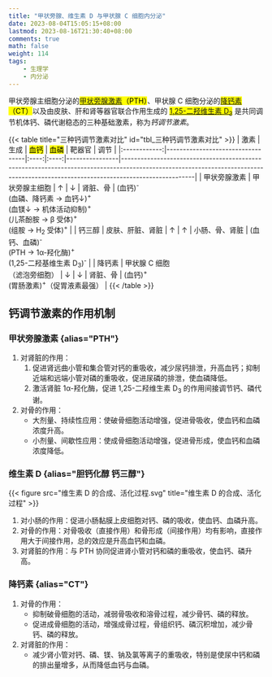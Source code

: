```yaml
---
title: "甲状旁腺、维生素 D 与甲状腺 C 细胞内分泌"
date: 2023-08-04T15:05:15+08:00
lastmod: 2023-08-16T21:30:40+08:00
comments: true
math: false
weight: 114
tags:
    - 生理学
    - 内分泌
---
```


甲状旁腺主细胞分泌的<mark>[甲状旁腺激素](#甲状旁腺激素)（PTH）</mark>、甲状腺 C 细胞分泌的<mark>[降钙素](#降钙素)（CT）</mark>以及由皮肤、肝和肾等器官联合作用生成的 <mark>[1,25-二羟维生素 D<sub>3</sub>](#维生素-d)</mark> 是共同调节机体钙、磷代谢稳态的三种基础激素，称为*钙调节激素*。

<!--more-->

{{< table title="三种钙调节激素对比" id="tbl_三种钙调节激素对比" >}}
|     激素     | 生成                             | <mark>血钙</mark> | <mark>血磷</mark> | 靶器官         | 调节                                                                                                                                                                             |
|:------------:|----------------------------------|:----:|:----:|----------------|----------------------------------------------------------------------------------------------------------------------------------------------------------------------------------|
| 甲状旁腺激素 | 甲状旁腺主细胞                   |   ↑  |   ↓  | 肾脏、骨       | (血钙)<sup>-</sup><br/>(血磷、降钙素 → 血钙↓)<sup>+</sup><br/>(血镁↓ → 机体活动抑制)<sup>+</sup><br/>(儿茶酚胺 → β 受体)<sup>+</sup><br/>(组胺 → H<sub>2</sub> 受体)<sup>+</sup> |
|    钙三醇    | 皮肤、肝脏、肾脏                 |   ↑  |   ↑  | 小肠、骨、肾脏 | (血钙、血磷)<sup>-</sup><br/>(PTH → 1α-羟化酶)<sup>+</sup><br/>(1,25-二羟基维生素 D<sub>3</sub>)<sup>-</sup>                                                                     |
|    降钙素    | 甲状腺 C 细胞<br/>（滤泡旁细胞） |   ↓  |   ↓  | 肾脏、骨       | (血钙)<sup>+</sup><br/>(胃肠激素)<sup>+</sup>（促胃液素最强）                                                                                                                    |
{{< /table >}}

## 钙调节激素的作用机制

### 甲状旁腺激素 {alias="PTH"}

1. 对肾脏的作用：
    1. 促进肾远曲小管和集合管对钙的重吸收，减少尿钙排泄，升高血钙；抑制近端和远端小管对磷的重吸收，促进尿磷的排泄，使血磷降低。
    2. 激活肾脏 1α-羟化酶，促进 1,25-二羟维生素 D<sub>3</sub> 的作用间接调节钙、磷代谢。
2. 对骨的作用：
    - 大剂量、持续性应用：使破骨细胞活动增强，促进骨吸收，使血钙和血磷浓度升高。
    - 小剂量、间歇性应用：使成骨细胞活动增强，促进骨形成，使血钙和血磷浓度降低。

### 维生素 D {alias="胆钙化醇 钙三醇"}

{{< figure src="维生素 D 的合成、活化过程.svg" title="维生素 D 的合成、活化过程" >}}

1. 对小肠的作用：促进小肠黏膜上皮细胞对钙、磷的吸收，使血钙、血磷升高。
2. 对骨的作用：对骨吸收（直接作用）和骨形成（间接作用）均有影响，直接作用大于间接作用，总的效应是升高血钙和血磷。
3. 对肾脏的作用：与 PTH 协同促进肾小管对钙和磷的重吸收，使血钙、磷升高。

### 降钙素 {alias="CT"}

1. 对骨的作用：
    - 抑制破骨细胞的活动，减弱骨吸收和溶骨过程，减少骨钙、磷的释放。
    - 促进成骨细胞的活动，增强成骨过程，骨组织钙、磷沉积增加，减少骨钙、磷的释放。
2. 对肾脏的作用：
    - 减少肾小管对钙、磷、镁、钠及氯等离子的重吸收，特别是使尿中钙和磷的排出量增多，从而降低血钙与血磷。
